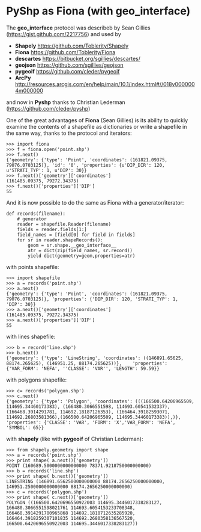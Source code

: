 PyShp as Fiona (with geo_interface)
===================================

The  __geo_interface__ protocol was  describeb by Sean Gillies (https://gist.github.com/2217756) and used by

* **Shapely** https://github.com/Toblerity/Shapely
* **Fiona**  https://github.com/Toblerity/Fiona
* **descartes** https://bitbucket.org/sgillies/descartes/
* **geojson** https://github.com/sgillies/geojson
* **pygeoif** https://github.com/cleder/pygeoif
* **ArcPy** http://resources.arcgis.com/en/help/main/10.1/index.html#//018v0000004m000000

and now in **Pyshp** thanks to Christian Lederman (https://github.com/cleder/pyshp)  

One of the great advantages of **Fiona** (Sean Gillies) is its ability to quickly examine the contents of a shapefile as dictionaries or write a shapefile in the same way, thanks to the protocol and iterators:

    >>> import fiona   
    >>> f = fiona.open('point.shp')  
    >>> f.next()  
    {'geometry': {'type': 'Point', 'coordinates': (161821.09375, 79076.0703125)}, 'id': '0', 'properties': {u'DIP_DIR': 120, u'STRATI_TYP': 1, u'DIP': 30}}
    >>> f.next()['geometry']['coordinates']  
    (161485.09375, 79272.34375)  
    >>> f.next()['properties']['DIP']  
    55  


And it is now possible to do the same as Fiona with a generator/iterator:

    def records(filename):  
        # generator 
        reader = shapefile.Reader(filename)  
        fields = reader.fields[1:]  
        field_names = [field[0] for field in fields]  
        for sr in reader.shapeRecords():  
            geom = sr.shape.__geo_interface__  
            atr = dict(zip(field_names, sr.record))  
            yield dict(geometry=geom,properties=atr)    
        
with points shapefile: 

    >>> import shapefile
    >>> a = records('point.shp')
    >>> a.next()
    {'geometry': {'type': 'Point', 'coordinates': (161821.09375, 79076.0703125)}, 'properties': {'DIP_DIR': 120, 'STRATI_TYP': 1, 'DIP': 30}}
    >>> a.next()['geometry']['coordinates']
    (161485.09375, 79272.34375)
    >>> a.next()['properties']['DIP']
    55
    
with lines shapefile: 

    >>> b = record('line.shp')
    >>> b.next()
    {'geometry': {'type': 'LineString', 'coordinates': ((146891.65625, 88174.265625), (146951.25, 88174.265625))},    'properties': {'VAR_FORM': 'NEFA', ''CLASSE': 'VAR'', 'LENGTH': 59.59}}
    
with polygons shapefile:  

     
    >>> c= records('polygon.shp')
    >>> c.next()
    {'geometry': {'type': 'Polygon', 'coordinates': (((166500.64206965509, 114695.34460173383), (166480.3066551598, 114693.60541532337), (166468.3914291781, 114692.18187126353), (166464.39182593071, 114692.26803581366),(166500.64206965509, 114695.34460173383)),)}, 'properties': {'CLASSE': 'VAR', 'FORM': 'X','VAR_FORM': 'NEFA', 'SYMBOL': 65}}
    
with **shapely** (like with **pygeoif** of Christian Lederman):

    >>> from shapely.geometry import shape    
    >>> a = records('point.shp') 
    >>> print shape( a.next()['geometry'])
    POINT (160689.5000000000000000 78371.9218750000000000)
    >>> b = records('line.shp')
    >>> print shape( b.next()['geometry'])
    LINESTRING (146891.6562500000000000 88174.2656250000000000, 146951.2500000000000000 88174.2656250000000000)
    >>> c = records('polygon.shp')
    >>> print shape( c.next()['geometry'])
    POLYGON ((166500.6420696550922003 114695.3446017338283127, 166480.3066551598021761 114693.6054153233708348, 166468.3914291780965868 114692.1818712635285920, 166464.3918259307101835 114692.2680358136567520, 166500.6420696550922003 114695.3446017338283127))
